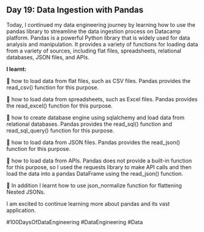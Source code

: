 ## Day 19: Data Ingestion with Pandas

Today, I continued my data engineering journey by learning how to use the pandas library to streamline the data ingestion process on Datacamp platform. Pandas is a powerful Python library that is widely used for data analysis and manipulation. It provides a variety of functions for loading data from a variety of sources, including flat files, spreadsheets, relational databases, JSON files, and APIs.

**I learnt:**
<p>📌 how to load data from flat files, such as CSV files. Pandas provides the read_csv() function for this purpose.</p>
<p>📌 how to load data from spreadsheets, such as Excel files. Pandas provides the read_excel() function for this purpose.</p>
<p>📌 how to create database engine using sqlalchemy and load data from relational databases. Pandas provides the read_sql() function and read_sql_query() function for this purpose.</p>
<p>📌 how to load data from JSON files. Pandas provides the read_json() function for this purpose.</p>
<p>📌 how to load data from APIs. Pandas does not provide a built-in function for this purpose, so I used the requests library to make API calls and then load the data into a pandas DataFrame using the read_json() function.</p>
<p>📌 In addition I learnt how to use json_normalize function for flattening Nested JSONs.</p>

I am excited to continue learning more about pandas and its vast application.

#100DaysOfDataEngineering #DataEngineering #Data
